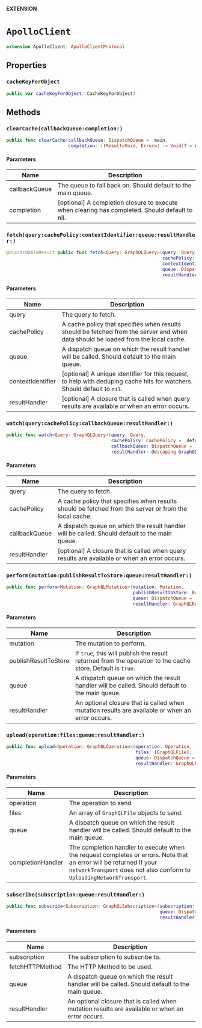 **EXTENSION**

# `ApolloClient`
```swift
extension ApolloClient: ApolloClientProtocol
```

## Properties
### `cacheKeyForObject`

```swift
public var cacheKeyForObject: CacheKeyForObject?
```

## Methods
### `clearCache(callbackQueue:completion:)`

```swift
public func clearCache(callbackQueue: DispatchQueue = .main,
                       completion: ((Result<Void, Error>) -> Void)? = nil)
```

#### Parameters

| Name | Description |
| ---- | ----------- |
| callbackQueue | The queue to fall back on. Should default to the main queue. |
| completion | [optional] A completion closure to execute when clearing has completed. Should default to nil. |

### `fetch(query:cachePolicy:contextIdentifier:queue:resultHandler:)`

```swift
@discardableResult public func fetch<Query: GraphQLQuery>(query: Query,
                                                          cachePolicy: CachePolicy = .default,
                                                          contextIdentifier: UUID? = nil,
                                                          queue: DispatchQueue = .main,
                                                          resultHandler: GraphQLResultHandler<Query.Data>? = nil) -> Cancellable
```

#### Parameters

| Name | Description |
| ---- | ----------- |
| query | The query to fetch. |
| cachePolicy | A cache policy that specifies when results should be fetched from the server and when data should be loaded from the local cache. |
| queue | A dispatch queue on which the result handler will be called. Should default to the main queue. |
| contextIdentifier | [optional] A unique identifier for this request, to help with deduping cache hits for watchers. Should default to `nil`. |
| resultHandler | [optional] A closure that is called when query results are available or when an error occurs. |

### `watch(query:cachePolicy:callbackQueue:resultHandler:)`

```swift
public func watch<Query: GraphQLQuery>(query: Query,
                                       cachePolicy: CachePolicy = .default,
                                       callbackQueue: DispatchQueue = .main,
                                       resultHandler: @escaping GraphQLResultHandler<Query.Data>) -> GraphQLQueryWatcher<Query>
```

#### Parameters

| Name | Description |
| ---- | ----------- |
| query | The query to fetch. |
| cachePolicy | A cache policy that specifies when results should be fetched from the server or from the local cache. |
| callbackQueue | A dispatch queue on which the result handler will be called. Should default to the main queue. |
| resultHandler | [optional] A closure that is called when query results are available or when an error occurs. |

### `perform(mutation:publishResultToStore:queue:resultHandler:)`

```swift
public func perform<Mutation: GraphQLMutation>(mutation: Mutation,
                                               publishResultToStore: Bool = true,
                                               queue: DispatchQueue = .main,
                                               resultHandler: GraphQLResultHandler<Mutation.Data>? = nil) -> Cancellable
```

#### Parameters

| Name | Description |
| ---- | ----------- |
| mutation | The mutation to perform. |
| publishResultToStore | If `true`, this will publish the result returned from the operation to the cache store. Default is `true`. |
| queue | A dispatch queue on which the result handler will be called. Should default to the main queue. |
| resultHandler | An optional closure that is called when mutation results are available or when an error occurs. |

### `upload(operation:files:queue:resultHandler:)`

```swift
public func upload<Operation: GraphQLOperation>(operation: Operation,
                                                files: [GraphQLFile],
                                                queue: DispatchQueue = .main,
                                                resultHandler: GraphQLResultHandler<Operation.Data>? = nil) -> Cancellable
```

#### Parameters

| Name | Description |
| ---- | ----------- |
| operation | The operation to send |
| files | An array of `GraphQLFile` objects to send. |
| queue | A dispatch queue on which the result handler will be called. Should default to the main queue. |
| completionHandler | The completion handler to execute when the request completes or errors. Note that an error will be returned If your `networkTransport` does not also conform to `UploadingNetworkTransport`. |

### `subscribe(subscription:queue:resultHandler:)`

```swift
public func subscribe<Subscription: GraphQLSubscription>(subscription: Subscription,
                                                         queue: DispatchQueue = .main,
                                                         resultHandler: @escaping GraphQLResultHandler<Subscription.Data>) -> Cancellable
```

#### Parameters

| Name | Description |
| ---- | ----------- |
| subscription | The subscription to subscribe to. |
| fetchHTTPMethod | The HTTP Method to be used. |
| queue | A dispatch queue on which the result handler will be called. Should default to the main queue. |
| resultHandler | An optional closure that is called when mutation results are available or when an error occurs. |